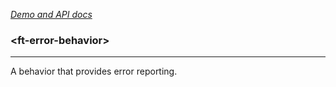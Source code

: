 [_Demo and API docs_](https://filethis.github.io/ft-error-behavior/components/ft-error-behavior/)

### \<ft-error-behavior\>

-----------------------------------------------------------

A behavior that provides error reporting.